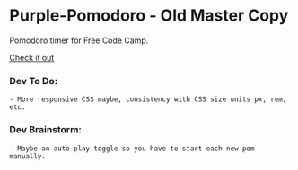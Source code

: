 # Purple-Pomodoro - Old Master Copy
Pomodoro timer for Free Code Camp.

[Check it out](https://br3ntor.github.io/Purple-Pomodoro/)

### Dev To Do:        
    - More responsive CSS maybe, consistency with CSS size units px, rem, etc.

### Dev Brainstorm:
    - Maybe an auto-play toggle so you have to start each new pom manually.    
